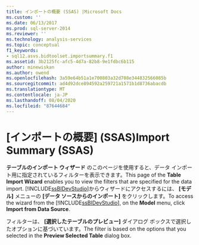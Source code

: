 ```yaml
---
title: インポートの概要 (SSAS) |Microsoft Docs
ms.custom: ''
ms.date: 06/13/2017
ms.prod: sql-server-2014
ms.reviewer: ''
ms.technology: analysis-services
ms.topic: conceptual
f1_keywords:
- sql12.asvs.bidtoolset.importsummary.f1
ms.assetid: 3b2125fc-afc5-4d7a-82b8-9e1fdbc6b115
author: minewiskan
ms.author: owend
ms.openlocfilehash: 3a59e64b51a1e700803a32d708e344832566085b
ms.sourcegitcommit: ad4d92dce894592a259721a1571b1d8736abacdb
ms.translationtype: MT
ms.contentlocale: ja-JP
ms.lasthandoff: 08/04/2020
ms.locfileid: "87644684"
---
```

# <a name="import-summary-ssas"></a><span data-ttu-id="f90b3-102">[インポートの概要] (SSAS)</span><span class="sxs-lookup"><span data-stu-id="f90b3-102">Import Summary (SSAS)</span></span>
  <span data-ttu-id="f90b3-103">**テーブルのインポート ウィザード** のこのページを使用すると、データ インポート用に指定されているフィルターを表示できます。</span><span class="sxs-lookup"><span data-stu-id="f90b3-103">This page of the **Table Import Wizard** enables you to view the filters that are specified for the data import.</span></span> <span data-ttu-id="f90b3-104">[!INCLUDE[ssBIDevStudio](../includes/ssbidevstudio-md.md)]からウィザードにアクセスするには、 **[モデル]** メニューの **[データ ソースからのインポート]** をクリックします。</span><span class="sxs-lookup"><span data-stu-id="f90b3-104">To access the wizard from the [!INCLUDE[ssBIDevStudio](../includes/ssbidevstudio-md.md)], on the **Model** menu, click **Import from Data Source**.</span></span>  
  
 <span data-ttu-id="f90b3-105">フィルターは、 **[選択したテーブルのプレビュー]** ダイアログ ボックスで選択したオプションに基づいています。</span><span class="sxs-lookup"><span data-stu-id="f90b3-105">The filter is based on the options that you selected in the **Preview Selected Table** dialog box.</span></span>  
  
  

